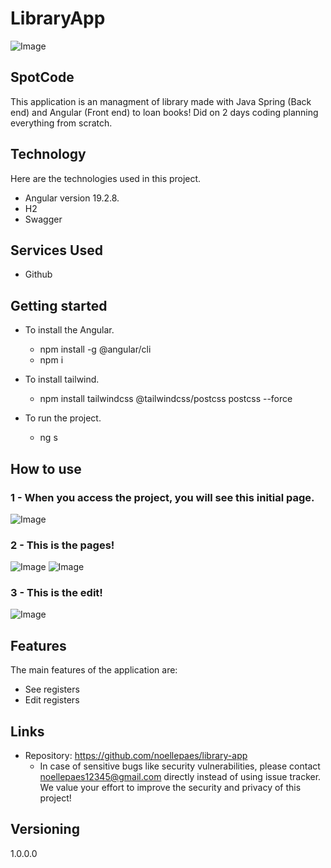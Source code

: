 # LibraryApp


![Image](https://github.com/user-attachments/assets/e594b1d0-c94d-48a1-95c8-89e30a96f65f)


## SpotCode
This application is an managment of library made with Java Spring (Back end) and Angular (Front end) to loan books! Did on 2 days coding planning everything from scratch.


## Technology 

Here are the technologies used in this project.

* Angular version 19.2.8.
* H2 
* Swagger

## Services Used

* Github


## Getting started

* To install the Angular.
  - npm install -g @angular/cli
  - npm i
  
* To install tailwind.
  - npm install tailwindcss @tailwindcss/postcss postcss --force
  
* To run the project.
  - ng s

## How to use

### 1 - When you access the project, you will see this initial page.

![Image](https://github.com/user-attachments/assets/fcbead2c-98dd-42b3-aa3b-7d87fbf03fe8)


### 2 - This is the pages!

![Image](https://github.com/user-attachments/assets/0940a22e-9bc1-4674-8e91-1d0f7028cc77)
![Image](https://github.com/user-attachments/assets/e6696e86-3892-4ce3-a585-2b60b31c37c2)


### 3 - This is the edit!

![Image](https://github.com/user-attachments/assets/457e9bdf-d858-485a-b6fc-f0429a93185f)

## Features

The main features of the application are:
 - See registers
 - Edit registers


## Links
  - Repository: https://github.com/noellepaes/library-app
    - In case of sensitive bugs like security vulnerabilities, please contact
      noellepaes12345@gmail.com directly instead of using issue tracker. We value your effort
      to improve the security and privacy of this project!

  ## Versioning

  1.0.0.0

